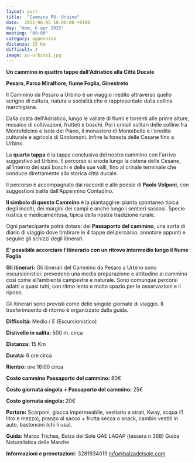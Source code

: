```yaml
---
layout: post
title:  "Cammino PU: Urbino"
date:  2022-06-05 18:00:00 +0100
day: "dom, 6 apr 2025"
meeting: "09:00"
category: appennino 
distanza: 15 Km
difficult: 2
image: pu-urbino1.jpg
---
```


**Un cammino in quattro tappe dall'Adriatico alla Città Ducale**

**Pesaro, Parco Miralfiore, fiume Foglia, Ginestreto**

Il Cammino da Pesaro a Urbino è un viaggio inedito attraverso quello scrigno di cultura, natura e socialità che è rappresentato dalla collina marchigiana. 

Dalla costa dell'Adriatico, lungo le vallate di fiumi e torrenti alle prime alture, mosaico di coltivazioni, frutteti e boschi. Poi i crinali solitari delle colline fra Montefelcino e Isola del Piano, il monastero di Montebello e l'eredità culturale e agricola di Girolomoni. Infine la foresta delle Cesane fino a Urbino.


La **quarta tappa** è la tappa conclusiva del nostro cammino con l'arrivo suggestivo ad Urbino. Il percorso si snoda lungo la catena delle Cesane, all'interno dei suoi boschi e delle sue valli, fino al crinale terminale che conduce direttamente alla storica città ducale.

Il percorso è accompagnato dai racconti e alle poesie di **Paolo Volponi**, con suggestioni tratte dall'Appennino Contadino.


**Il simbolo di questo Cammino** è la piantaggine: pianta spontanea tipica degli incolti, dei margini dei campi e anche lungo i sentieri sassosi. Specie rustica e medicamentosa, tipica della nostra tradizione rurale.

Ogni partecipante potrà dotarsi del **Passaporto del cammino**, una sorta di diario di viaggio dove timbrare le 4 tappe del percorso, annotare appunti e seguire gli schizzi degli itinerari.


**E' possibile accorciare l'itinerario con un ritrovo intermedio lungo il fiume Foglia**


**Gli itinerari:** Gli itinerari del Cammino da Pesaro a Urbino sono escursionistici: prevedono una media preparazione e attitudine al cammino così come all’ambiente campestre e naturale. Sono comunque percorsi adatti a quasi tutti, con ritmo lento e molto spazio per le osservazioni e il riposo.

Gli itinerari sono previsti come delle singole giornate di viaggio. Il trasferimoento di ritorno è organizzato dalla guida.


**Difficoltà:** Medio / E (Escursionistico)

**Dislivello in salita:** 500 m. circa

**Distanza:** 15 Km

**Durata:** 6 ore circa

**Rientro:** ore 16:00 circa 

**Costo cammino Passaporto del cammino:** 80€

**Costo giornata singola + Passaporto del cammino:** 25€

**Costo giornata singola:** 20€

**Portare:** Scarponi, giacca impermeabile, vestiario a strati, Kway, acqua (1 litro e mezzo), pranzo al sacco + frutta secca o snack, cambio vestiti in auto, bastoncini (chi li usa). 

**Guida:** Marco Triches, Balza del Sole GAE LAGAP (tessera n.368) Guida Naturalistica delle Marche

**Informazioni e prenotazioni:** 3281834019 info@balzadelsole.com
